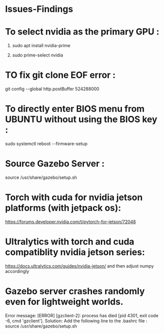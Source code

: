 # Issues-Findings


# To select nvidia as the primary GPU : 

1. sudo apt install nvidia-prime

2. sudo prime-select nvidia
   


# TO fix git clone EOF error :
git config --global http.postBuffer 524288000


# To directly enter BIOS menu from UBUNTU without using the BIOS key :
sudo systemctl reboot --firmware-setup


# Source Gazebo Server :
source /usr/share/gazebo/setup.sh


# Torch with cuda for nvidia jetson platforms (with jetpack os):
https://forums.developer.nvidia.com/t/pytorch-for-jetson/72048


# Ultralytics with torch and cuda compatiblity nvidia jetson series:
https://docs.ultralytics.com/guides/nvidia-jetson/
and then adjust numpy accordingly


# Gazebo server crashes randomly even for lightweight worlds.
Error message: [ERROR] [gzclient-2]: process has died [pid 4301, exit code -6, cmd 'gzclient'].
Solution: Add the following line to the .bashrc file : source /usr/share/gazebo/setup.sh
